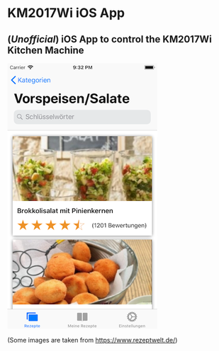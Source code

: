 # KM2017Wi iOS App

## (*Unofficial*) iOS App to control the KM2017Wi Kitchen Machine

![Example picture](example/screen1.png "Example Picture")

(Some images are taken from https://www.rezeptwelt.de/)